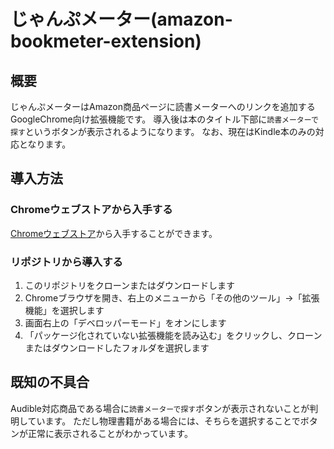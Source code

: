 # じゃんぷメーター(amazon-bookmeter-extension)
## 概要
じゃんぷメーターはAmazon商品ページに読書メーターへのリンクを追加するGoogleChrome向け拡張機能です。
導入後は本のタイトル下部に`読書メーターで探す`というボタンが表示されるようになります。
なお、現在はKindle本のみの対応となります。

## 導入方法
### Chromeウェブストアから入手する
[Chromeウェブストア](https://chrome.google.com/webstore/detail/%E3%81%98%E3%82%83%E3%82%93%E3%81%B7%E3%83%A1%E3%83%BC%E3%82%BF%E3%83%BC/hofaeaebnjimeeffdpjheblkcbcbkoha)から入手することができます。

### リポジトリから導入する
1. このリポジトリをクローンまたはダウンロードします 
2. Chromeブラウザを開き、右上のメニューから「その他のツール」->「拡張機能」を選択します
3. 画面右上の「デベロッパーモード」をオンにします
4. 「パッケージ化されていない拡張機能を読み込む」をクリックし、クローンまたはダウンロードしたフォルダを選択します

## 既知の不具合
Audible対応商品である場合に`読書メーターで探す`ボタンが表示されないことが判明しています。
ただし物理書籍がある場合には、そちらを選択することでボタンが正常に表示されることがわかっています。
